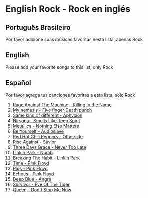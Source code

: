 # English Rock - Rock en inglés

## Português Brasileiro
Por favor adicione suas músicas favoritas nesta lista, apenas Rock

## English
Please add your favorite songs to this list, only Rock

## Español
Por favor agrega tus canciones favoritas a esta lista, solo Rock

1. [Rage Against The Machine - Killing In the Name](https://www.youtube.com/watch?v=bWXazVhlyxQ)
2. [My nemesis - Five finger Death punch](https://www.youtube.com/watch?v=5H-yn8_xt2A)
3. [Same kind of different - Aphyxion](https://www.youtube.com/watch?v=Hs_YEWYdSbU)
4. [Nirvana - Smells Like Teen Spirit](https://www.youtube.com/watch?v=hTWKbfoikeg)
5. [Metallica - Nothing Else Matters](https://www.youtube.com/watch?v=tAGnKpE4NCI)
6. [Be Yourself - Audioslave](https://www.youtube.com/watch?v=WC5FdFlUcl0)
7. [Red Hot Chili Peppers - Otherside](https://www.youtube.com/watch?v=rn_YodiJO6k)
8. [Rise Against - Savior](https://www.youtube.com/watch?v=e8X3ACToii0)
9. [Three Days Grace - Never Too Late](https://www.youtube.com/watch?v=lL2ZwXj1tXM)
10. [Linkin Park - Numb](https://www.youtube.com/watch?v=kXYiU_JCYtU)
11. [Breaking The Habit - Linkin Park](https://www.youtube.com/watch?v=v2H4l9RpkwM)
12. [Time - Pink Floyd](https://www.youtube.com/watch?v=JwYX52BP2Sk)
13. [Pigs - Pink Floyd](https://www.youtube.com/watch?v=gOqblSqx_VI)
14. [Echoes - Pink Floyd](https://www.youtube.com/watch?v=y-E7_VHLvkE)
15. [Deep Blue - Angra](https://www.youtube.com/watch?v=Czfox3aTJ00)
16. [Survivor - Eye Of The Tiger](https://www.youtube.com/watch?v=btPJPFnesV4)
17. [Queen - Don't Stop Me Now](https://www.youtube.com/watch?v=HgzGwKwLmgM)